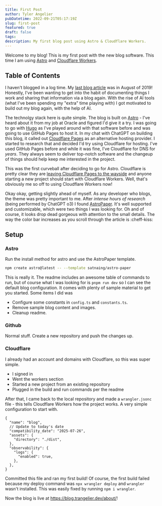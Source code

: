 ```yaml
---
title: First Post
author: Tyler Angelier
pubDatetime: 2022-09-21T05:17:19Z
slug: first-post
featured: true
draft: false
tags:
description: My first blog post using Astro & Cloudflare Workers.
---
```


Welcome to my blog! This is my first post with the new blog software. This time I am using [Astro](https://astro.build)
and [Cloudflare Workers](https://workers.cloudflare.com/).

## Table of Contents

I haven't blogged in a log time. My [last blog article](https://medium.com/@tylerangelier/oracle-pipelined-table-functions-part-one-99696c95e60b)
was in August of 2019! Honestly, I've been wanting to get into the habit of documenting things I work and sharing that information
via a blog again. With the rise of AI tools (what I've been spending my "extra" time playing with) I got motivated to build
out my blog again, with the help of AI.

The technolgy stack here is quite simple. The blog is built on [Astro](https://astro.build) - I've heard about it from my job
at Oracle and figured I'd give it a try. I was going to go with [Hugo](https://gohugo.io/) as I've played around with that software
before and was going to use GitHub Pages to host it. In my chat with ChatGPT on building this blog, it called out [Cloudflare Pages](https://pages.cloudflare.com/)
as an alternative hosting provider. I started to research that and decided I'd try using Cloudflare for hosting. I've used GitHub Pages before
and while it was fine, I've Cloudflare for DNS for _years_. They always seem to deliver top-notch software and the changeup of things should help
keep me interested in the project.

This was the first curveball after deciding to go for Astro. Cloudflare is pretty clear they are [leaving Cloudflare Pages to the wayside](https://developers.cloudflare.com/workers/static-assets/migration-guides/migrate-from-pages/)
and anyone starting a new project should start with Cloudflare Workers. Well, that's obviously me so off to using Cloudflare Workers now!

Okay okay, getting slightly ahead of myself. As any developer who blogs, the theme was pretty important to me. After _intense hours of research_ (being performed by ChatGPT o3)
I found [AstroPaper](https://github.com/satnaing/astro-paper). It's well supported and customizable, which were two things I was looking for. Oh and of course,
it looks drop dead gorgeous with attention to the small details. The way the color bar increases as you scroll through the article is :cheff-kiss:

## Setup

### Astro

Run the install method for astro and use the AstroPaper template.

```bash
npm create astro@latest -- --template satnaing/astro-paper
```

This is really it. The readme includes an awesome table of commands to run, but of course what I was looking for is `pnpm run dev` so I can
see the default blog configuration. It comes with plenty of sample material to get you started. Some items I did was

- Configure some constants in `config.ts` and `constants.ts`.
- Remove sample blog content and images.
- Cleanup readme.

### Github

Normal stuff. Create a new repository and push the changes up.

### Cloudflare

I already had an account and domains with Cloudflare, so this was super simple.

- I signed in
- Went the workers section
- Started a new project from an existing repository
- Plugged in the build and run commands per the readme

After that, I came back to the local repository and made a `wrangler.jsonc` file - this tells Cloudflare Workers how the project works.
A very simple configuration to start with.

```jsonc
{
  "name": "blog",
  // Update to today's date
  "compatibility_date": "2025-07-26",
  "assets": {
    "directory": "./dist",
  },
  "observability": {
    "logs": {
      "enabled": true,
    },
  },
}
```

Committed this file and ran my first build! Of course, the first build failed because my deploy command was `npx wrangler deploy` and `wrangler` wasn't installed.
This was easily fixed by running `npm i wrangler`.

Now the blog is live at https://blog.trangelier.dev/about/!
